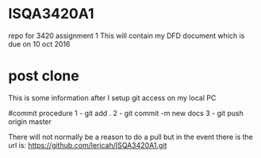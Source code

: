 # ISQA3420A1
repo for 3420 assignment 1
This will contain my DFD document which is due on 10 oct 2016
# post clone
This is some information after I setup git access on my local PC

#commit procedure
1 - git add .
2 - git commit -m new docs
3 - git push origin master

There will not normally be a reason to do a pull but in the event there is the url is: https://github.com/lericah/ISQA3420A1.git 
